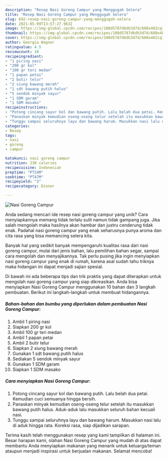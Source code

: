 ```yaml
---
description: "Resep Nasi Goreng Campur yang Menggugah Selera"
title: "Resep Nasi Goreng Campur yang Menggugah Selera"
slug: 692-resep-nasi-goreng-campur-yang-menggugah-selera
date: 2021-05-09T13:57:27.963Z
image: https://img-global.cpcdn.com/recipes/108d5787d6db3d7d/680x482cq70/nasi-goreng-campur-foto-resep-utama.jpg
thumbnail: https://img-global.cpcdn.com/recipes/108d5787d6db3d7d/680x482cq70/nasi-goreng-campur-foto-resep-utama.jpg
cover: https://img-global.cpcdn.com/recipes/108d5787d6db3d7d/680x482cq70/nasi-goreng-campur-foto-resep-utama.jpg
author: Georgia Wagner
ratingvalue: 4.5
reviewcount: 10
recipeingredient:
- "1 piring nasi"
- "200 gr kol"
- "100 gr teri medan"
- "1 papan petai"
- "2 butir telur"
- "2 siung bawang merah"
- "1 sdt bawang putih halus"
- "5 sendok minyak sayur"
- "1 SDM garam"
- "1 SDM masako"
recipeinstructions:
- "Potong cincang sayur kol dan bawang putih. Lalu belah dua petai. Kemudian cuci semuanya hingga bersih."
- "Panaskan minyak kemudian oseng-oseng telur setelah itu masukkan bawang putih halus. Aduk-aduk lalu masukkan seluruh bahan kecuali nasi."
- "Tunggu sampai seluruhnya layu dan bawang harum. Masukkan nasi lalu di aduk hingga rata. Koreksi rasa, siap dijadikan sarapan."
categories:
- Resep
tags:
- nasi
- goreng
- campur

katakunci: nasi goreng campur 
nutrition: 230 calories
recipecuisine: Indonesian
preptime: "PT24M"
cooktime: "PT47M"
recipeyield: "3"
recipecategory: Dinner

---
```



![Nasi Goreng Campur](https://img-global.cpcdn.com/recipes/108d5787d6db3d7d/680x482cq70/nasi-goreng-campur-foto-resep-utama.jpg)

Anda sedang mencari ide resep nasi goreng campur yang unik? Cara menyiapkannya memang tidak terlalu sulit namun tidak gampang juga. Jika salah mengolah maka hasilnya akan hambar dan justru cenderung tidak enak. Padahal nasi goreng campur yang enak seharusnya punya aroma dan cita rasa yang bisa memancing selera kita.

Banyak hal yang sedikit banyak mempengaruhi kualitas rasa dari nasi goreng campur, mulai dari jenis bahan, lalu pemilihan bahan segar, sampai cara mengolah dan menyajikannya. Tak perlu pusing jika ingin menyiapkan nasi goreng campur yang enak di rumah, karena asal sudah tahu triknya maka hidangan ini dapat menjadi sajian spesial.




Di bawah ini ada beberapa tips dan trik praktis yang dapat diterapkan untuk mengolah nasi goreng campur yang siap dikreasikan. Anda bisa menyiapkan Nasi Goreng Campur menggunakan 10 bahan dan 3 langkah pembuatan. Berikut ini langkah-langkah untuk membuat hidangannya.

<!--inarticleads1-->

##### Bahan-bahan dan bumbu yang diperlukan dalam pembuatan Nasi Goreng Campur:

1. Ambil 1 piring nasi
1. Siapkan 200 gr kol
1. Ambil 100 gr teri medan
1. Ambil 1 papan petai
1. Ambil 2 butir telur
1. Siapkan 2 siung bawang merah
1. Gunakan 1 sdt bawang putih halus
1. Sediakan 5 sendok minyak sayur
1. Gunakan 1 SDM garam
1. Siapkan 1 SDM masako




<!--inarticleads2-->

##### Cara menyiapkan Nasi Goreng Campur:

1. Potong cincang sayur kol dan bawang putih. Lalu belah dua petai. Kemudian cuci semuanya hingga bersih.
1. Panaskan minyak kemudian oseng-oseng telur setelah itu masukkan bawang putih halus. Aduk-aduk lalu masukkan seluruh bahan kecuali nasi.
1. Tunggu sampai seluruhnya layu dan bawang harum. Masukkan nasi lalu di aduk hingga rata. Koreksi rasa, siap dijadikan sarapan.




Terima kasih telah menggunakan resep yang kami tampilkan di halaman ini. Besar harapan kami, olahan Nasi Goreng Campur yang mudah di atas dapat membantu Anda menyiapkan makanan yang menarik untuk keluarga/teman ataupun menjadi inspirasi untuk berjualan makanan. Selamat mencoba!
